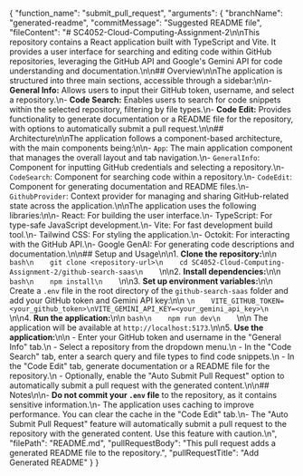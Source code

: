{
  "function_name": "submit_pull_request",
  "arguments": {
    "branchName": "generated-readme",
    "commitMessage": "Suggested README file",
    "fileContent": "# SC4052-Cloud-Computing-Assignment-2\n\nThis repository contains a React application built with TypeScript and Vite. It provides a user interface for searching and editing code within GitHub repositories, leveraging the GitHub API and Google's Gemini API for code understanding and documentation.\n\n## Overview\n\nThe application is structured into three main sections, accessible through a sidebar:\n\n-   **General Info:** Allows users to input their GitHub token, username, and select a repository.\n-   **Code Search:** Enables users to search for code snippets within the selected repository, filtering by file types.\n-   **Code Edit:** Provides functionality to generate documentation or a README file for the repository, with options to automatically submit a pull request.\n\n## Architecture\n\nThe application follows a component-based architecture, with the main components being:\n\n-   `App`: The main application component that manages the overall layout and tab navigation.\n-   `GeneralInfo`: Component for inputting GitHub credentials and selecting a repository.\n-   `CodeSearch`: Component for searching code within a repository.\n-   `CodeEdit`: Component for generating documentation and README files.\n-   `GithubProvider`: Context provider for managing and sharing GitHub-related state across the application.\n\nThe application uses the following libraries:\n\n-   React: For building the user interface.\n-   TypeScript: For type-safe JavaScript development.\n-   Vite: For fast development build tool.\n-   Tailwind CSS: For styling the application.\n-   Octokit: For interacting with the GitHub API.\n-   Google GenAI: For generating code descriptions and documentation.\n\n## Setup and Usage\n\n1.  **Clone the repository:**\n\n    ```bash\n    git clone <repository-url>\n    cd SC4052-Cloud-Computing-Assignment-2/github-search-saas\n    ```\n\n2.  **Install dependencies:**\n\n    ```bash\n    npm install\n    ```\n\n3.  **Set up environment variables:**\n\n    Create a `.env` file in the root directory of the `github-search-saas` folder and add your GitHub token and Gemini API key:\n\n    ```\n    VITE_GITHUB_TOKEN=<your_github_token>\nVITE_GEMINI_API_KEY=<your_gemini_api_key>\n    ```\n\n4.  **Run the application:**\n\n    ```bash\n    npm run dev\n    ```\n\n    The application will be available at `http://localhost:5173`.\n\n5.  **Use the application:**\n\n    -   Enter your GitHub token and username in the \"General Info\" tab.\n    -   Select a repository from the dropdown menu.\n    -   In the \"Code Search\" tab, enter a search query and file types to find code snippets.\n    -   In the \"Code Edit\" tab, generate documentation or a README file for the repository.\n    -   Optionally, enable the \"Auto Submit Pull Request\" option to automatically submit a pull request with the generated content.\n\n## Notes\n\n-   **Do not commit your `.env` file** to the repository, as it contains sensitive information.\n-   The application uses caching to improve performance. You can clear the cache in the \"Code Edit\" tab.\n-   The \"Auto Submit Pull Request\" feature will automatically submit a pull request to the repository with the generated content. Use this feature with caution.\n",
    "filePath": "README.md",
    "pullRequestBody": "This pull request adds a generated README file to the repository.",
    "pullRequestTitle": "Add Generated README"
  }
}